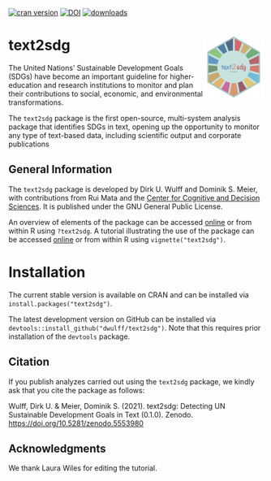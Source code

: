 [![cran version](http://www.r-pkg.org/badges/version/text2sdg)](https://CRAN.R-project.org/package=text2sdg)
[![DOI](https://zenodo.org/badge/DOI/10.5281/zenodo.5553980.svg)](https://doi.org/10.5281/zenodo.5553980)
[![downloads](https://cranlogs.r-pkg.org/badges/grand-total/text2sdg?color=yellow)](https://CRAN.R-project.org/package=text2sdg)

# text2sdg <img src="man/figures/logo.png" align="right" alt="" width="120" />

The United Nations’ Sustainable Development Goals (SDGs) have become an important guideline for higher-education and research institutions to monitor and plan their contributions to social, economic, and environmental transformations.

The `text2sdg` package is the first open-source, multi-system analysis package that identifies SDGs in text, opening up the opportunity to monitor any type of text-based data, including scientific output and corporate publications


## General Information

The `text2sdg` package is developed by Dirk U. Wulff and Dominik S. Meier, with contributions from Rui Mata and the <a href="https://cds.unibas.ch/">Center for Cognitive and Decision Sciences</a>. It is published under the GNU General Public License.

An overview of elements of the package can be accessed
[online](http://dwulff.github.io/text2sdg/reference/text2sdg.html) or from within R using `?text2sdg`. A tutorial illustrating the use of the package can be accessed
[online](http://dwulff.github.io/text2sdg/articles/text2sdg.html) or from within R using `vignette("text2sdg")`.

# Installation

The current stable version is available on CRAN and can be installed via `install.packages("text2sdg")`.

The latest development version on GitHub can be installed via `devtools::install_github("dwulff/text2sdg")`. Note that this requires prior installation of the `devtools` package.  

## Citation

If you publish analyzes carried out using the `text2sdg` package, we kindly ask that you cite the package as follows:

Wulff, Dirk U. & Meier, Dominik S. (2021). text2sdg: Detecting UN Sustainable Development Goals in Text (0.1.0). Zenodo. https://doi.org/10.5281/zenodo.5553980

## Acknowledgments

We thank Laura Wiles for editing the tutorial.
